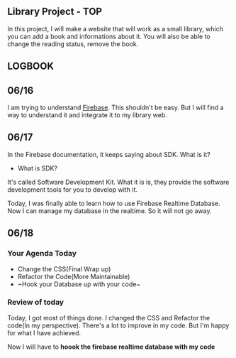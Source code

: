 ## Library Project - TOP

In this project, I will make a website that will work as a small library, which 
you can add a book and informations about it. You will also be able to change
the reading status, remove the book. 


## LOGBOOK
## 06/16

I am trying to understand [Firebase](https://firebase.google.com/). This 
shouldn't be easy. But I will find a way to understand it and integrate it
to my library web.

## 06/17

In the Firebase documentation, it keeps saying about SDK. What is it?

- What is SDK?

It's called Software Development Kit. What it is is, they provide the software
development tools for you to develop with it.

Today, I was finally able to learn how to use Firebase Realtime Database.
Now I can manage my database in the realtime. So it will not go away.

## 06/18

### Your Agenda Today

- Change the CSS(Final Wrap up)
- Refactor the Code(More Maintainable)
- ~Hook your Database up with your code~

### Review of today

Today, I got most of things done. I changed the CSS and Refactor the code(In
my perspective). There's a lot to improve in my code. But I'm happy for what
I have achieved.

Now I will have to <strong>hoook the firebase realtime database with my code<strong>
